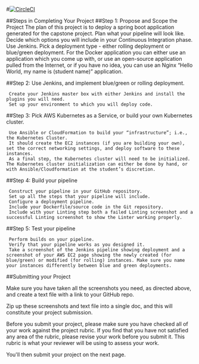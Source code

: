 #[![CircleCI](https://circleci.com/gh/bonduu01/udacityproject.svg?style=svg)](https://circleci.com/gh/bonduu01/udacityproject)
 
 ##Steps in Completing Your Project
 ##Step 1: Propose and Scope the Project
     The plan of this project is to deploy a spring boot application generated for the capstone project.
     Plan what your pipeline will look like.
     Decide which options you will include in your Continuous Integration phase.
     Use Jenkins.
     Pick a deployment type - either rolling deployment or blue/green deployment.
     For the Docker application you can either use an application which you come up with, or use an open-source application pulled from the Internet, or if you have no idea, you can use an Nginx “Hello World, my name is (student name)” application.
 
 ##Step 2: Use Jenkins, and implement blue/green or rolling deployment.
 
     Create your Jenkins master box with either Jenkins and install the plugins you will need.
     Set up your environment to which you will deploy code.
 
 ##Step 3: Pick AWS Kubernetes as a Service, or build your own Kubernetes cluster.
 
     Use Ansible or CloudFormation to build your “infrastructure”; i.e., the Kubernetes Cluster.
     It should create the EC2 instances (if you are building your own), set the correct networking settings, and deploy software to these instances.
     As a final step, the Kubernetes cluster will need to be initialized. The Kubernetes cluster initialization can either be done by hand, or with Ansible/Cloudformation at the student’s discretion.
 
 ##Step 4: Build your pipeline
 
     Construct your pipeline in your GitHub repository.
     Set up all the steps that your pipeline will include.
     Configure a deployment pipeline.
     Include your Dockerfile/source code in the Git repository.
     Include with your Linting step both a failed Linting screenshot and a successful Linting screenshot to show the Linter working properly.
 
 ##Step 5: Test your pipeline
 
     Perform builds on your pipeline.
     Verify that your pipeline works as you designed it.
     Take a screenshot of the Jenkins pipeline showing deployment and a screenshot of your AWS EC2 page showing the newly created (for blue/green) or modified (for rolling) instances. Make sure you name your instances differently between blue and green deployments.
 
 ##Submitting your Project
 
 Make sure you have taken all the screenshots you need, as directed above, and create a text file with a link to your GitHub repo.
 
 Zip up these screenshots and text file into a single doc, and this will constitute your project submission.
 
 Before you submit your project, please make sure you have checked all of your work against the project rubric. If you find that you have not satisfied any area of the rubric, please revise your work before you submit it. This rubric is what your reviewer will be using to assess your work.
 
 You'll then submit your project on the next page.

